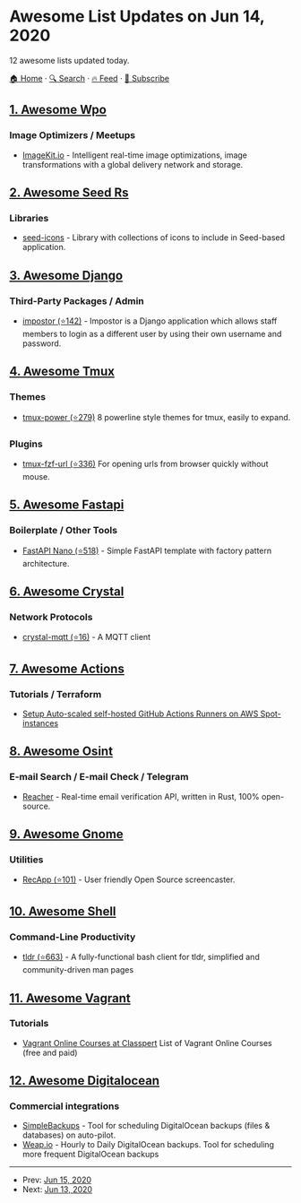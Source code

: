 # Awesome List Updates on Jun 14, 2020

12 awesome lists updated today.

[🏠 Home](/README.md) · [🔍 Search](https://www.trackawesomelist.com/search/) · [🔥 Feed](https://www.trackawesomelist.com/rss.xml) · [📮 Subscribe](https://trackawesomelist.us17.list-manage.com/subscribe?u=d2f0117aa829c83a63ec63c2f&id=36a103854c)



## [1. Awesome Wpo](/content/davidsonfellipe/awesome-wpo/README.md)

### Image Optimizers / Meetups

*   [ImageKit.io](https://imagekit.io) - Intelligent real-time image optimizations, image transformations with a global delivery network and storage.

## [2. Awesome Seed Rs](/content/seed-rs/awesome-seed-rs/README.md)

### Libraries

*   [seed-icons](https://crates.io/crates/seed-icons) - Library with collections of icons to include in Seed-based application.

## [3. Awesome Django](/content/wsvincent/awesome-django/README.md)

### Third-Party Packages / Admin

*   [impostor (⭐142)](https://github.com/avallbona/Impostor) - Impostor is a Django application which allows staff members to login as a different user by using their own username and password.

## [4. Awesome Tmux](/content/rothgar/awesome-tmux/README.md)

### Themes

*   [tmux-power (⭐279)](https://github.com/wfxr/tmux-power) 8 powerline style themes for tmux, easily to expand.

### Plugins

*   [tmux-fzf-url (⭐336)](https://github.com/wfxr/tmux-fzf-url) For opening urls from browser quickly without mouse.

## [5. Awesome Fastapi](/content/mjhea0/awesome-fastapi/README.md)

### Boilerplate / Other Tools

*   [FastAPI Nano (⭐518)](https://github.com/rednafi/fastapi-nano) - Simple FastAPI template with factory pattern architecture.

## [6. Awesome Crystal](/content/veelenga/awesome-crystal/README.md)

### Network Protocols

*   [crystal-mqtt (⭐16)](https://github.com/spider-gazelle/crystal-mqtt) - A MQTT client

## [7. Awesome Actions](/content/sdras/awesome-actions/README.md)

### Tutorials / Terraform

*   [Setup Auto-scaled self-hosted GitHub Actions Runners on AWS Spot-instances](https://040code.github.io/2020/05/25/scaling-selfhosted-action-runners)

## [8. Awesome Osint](/content/jivoi/awesome-osint/README.md)

### E-mail Search / E-mail Check / Telegram

*   [Reacher](https://reacher.email) - Real-time email verification API, written in Rust, 100% open-source.

## [9. Awesome Gnome](/content/Kazhnuz/awesome-gnome/README.md)

### Utilities

*   [RecApp (⭐101)](https://github.com/amikha1lov/RecApp) - User friendly Open Source screencaster.

## [10. Awesome Shell](/content/alebcay/awesome-shell/README.md)

### Command-Line Productivity

*   [tldr (⭐663)](https://github.com/raylee/tldr-sh-client) - A fully-functional bash client for tldr, simplified and community-driven man pages

## [11. Awesome Vagrant](/content/iJackUA/awesome-vagrant/README.md)

### Tutorials

*   [Vagrant Online Courses at Classpert](https://classpert.com/vagrant) List of Vagrant Online Courses (free and paid)

## [12. Awesome Digitalocean](/content/jonleibowitz/awesome-digitalocean/README.md)

### Commercial integrations

*   [SimpleBackups](https://simplebackups.io) - Tool for scheduling DigitalOcean backups (files & databases) on auto-pilot.
*   [Weap.io](https://weap.io) - Hourly to Daily DigitalOcean backups. Tool for scheduling more frequent DigitalOcean backups

---

- Prev: [Jun 15, 2020](/content/2020/06/15/README.md)
- Next: [Jun 13, 2020](/content/2020/06/13/README.md)
